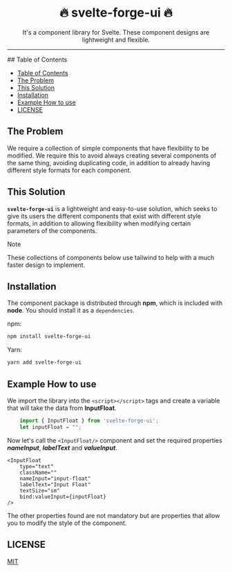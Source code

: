 <!-- markdownlint-disable -->
<div align="center">
    <h1>🔥 svelte-forge-ui 🔥</h1>
<p>It's a component library for Svelte. These component designs are lightweight and flexible.</p>
</div>
<hr />
<!-- markdownlint-restore -->
## Table of Contents

- [Table of Contents](#table-of-contents)
- [The Problem](#the-problem)
- [This Solution](#this-solution)
- [Installation](#installation)
- [Example How to use](#example-how-to-use)
- [LICENSE](#license)

## The Problem

We require a collection of simple components that have flexibility to be modified. We require this to avoid always creating several components of the same thing, avoiding duplicating code, in addition to already having different style formats for each component.

## This Solution

**`svelte-forge-ui`** is a lightweight and easy-to-use solution, which seeks to give its users the different components that exist with different style formats, in addition to allowing flexibility when modifying certain parameters of the components.

> [!NOTE]
> These collections of components below use tailwind to help with a much faster design to implement.

## Installation

The component package is distributed through **npm**, which is included with **node**. You should install it as a `dependencies`.

npm:

```bash
npm install svelte-forge-ui
```

Yarn:

```bash
yarn add svelte-forge-ui
```

## Example How to use

We import the library into the `<script></script>` tags and create a variable that will take the data from **InputFloat**.

<!-- markdownlint-disable -->
```typescript
	import { InputFloat } from 'svelte-forge-ui';
    let inputFloat = "";
```
<!-- markdownlint-restore -->

Now let's call the `<InputFloat/>` component and set the required properties ***nameInput***, ***labelText*** and ***valueInput***.

<!-- markdownlint-disable -->
```svelte
<InputFloat
	type="text"
	className=""
	nameInput="input-float"
	labelText="Input Float"
	textSize="sm"
	bind:valueInput={inputFloat}
/>
```
<!-- markdownlint-restore -->

The other properties found are not mandatory but are properties that allow you to modify the style of the component.

## LICENSE

[MIT](LICENSE)
